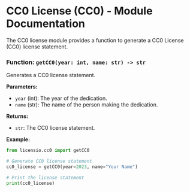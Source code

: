 # CC0 License (CC0) - Module Documentation

The CC0 license module provides a function to generate a CC0 License (CC0) license statement.

### Function: `getCC0(year: int, name: str) -> str`

Generates a CC0 license statement.

**Parameters:**

- `year` (int): The year of the dedication.
- `name` (str): The name of the person making the dedication.

**Returns:**

- `str`: The CC0 license statement.

**Example:**

```python
from licensio.cc0 import getCC0

# Generate CC0 license statement
cc0_license = getCC0(year=2023, name="Your Name")

# Print the license statement
print(cc0_license)
```